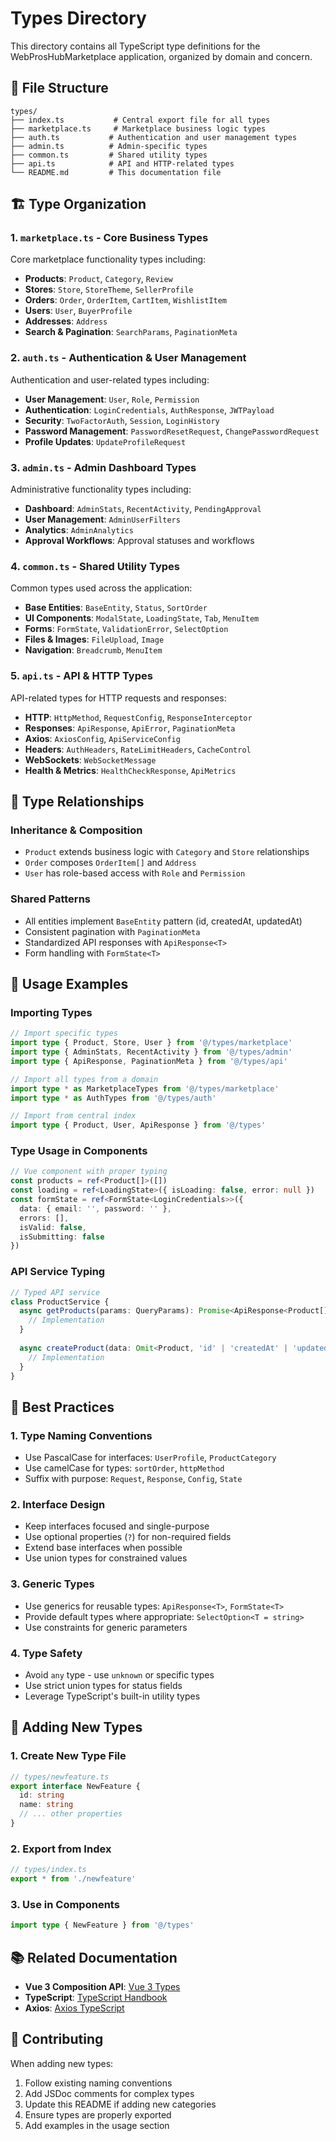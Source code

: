 # Types Directory

This directory contains all TypeScript type definitions for the WebProsHubMarketplace application, organized by domain and concern.

## 📁 File Structure

```
types/
├── index.ts           # Central export file for all types
├── marketplace.ts     # Marketplace business logic types
├── auth.ts           # Authentication and user management types
├── admin.ts          # Admin-specific types
├── common.ts         # Shared utility types
├── api.ts            # API and HTTP-related types
└── README.md         # This documentation file
```

## 🏗️ Type Organization

### 1. **`marketplace.ts`** - Core Business Types
Core marketplace functionality types including:
- **Products**: `Product`, `Category`, `Review`
- **Stores**: `Store`, `StoreTheme`, `SellerProfile`
- **Orders**: `Order`, `OrderItem`, `CartItem`, `WishlistItem`
- **Users**: `User`, `BuyerProfile`
- **Addresses**: `Address`
- **Search & Pagination**: `SearchParams`, `PaginationMeta`

### 2. **`auth.ts`** - Authentication & User Management
Authentication and user-related types including:
- **User Management**: `User`, `Role`, `Permission`
- **Authentication**: `LoginCredentials`, `AuthResponse`, `JWTPayload`
- **Security**: `TwoFactorAuth`, `Session`, `LoginHistory`
- **Password Management**: `PasswordResetRequest`, `ChangePasswordRequest`
- **Profile Updates**: `UpdateProfileRequest`

### 3. **`admin.ts`** - Admin Dashboard Types
Administrative functionality types including:
- **Dashboard**: `AdminStats`, `RecentActivity`, `PendingApproval`
- **User Management**: `AdminUserFilters`
- **Analytics**: `AdminAnalytics`
- **Approval Workflows**: Approval statuses and workflows

### 4. **`common.ts`** - Shared Utility Types
Common types used across the application:
- **Base Entities**: `BaseEntity`, `Status`, `SortOrder`
- **UI Components**: `ModalState`, `LoadingState`, `Tab`, `MenuItem`
- **Forms**: `FormState`, `ValidationError`, `SelectOption`
- **Files & Images**: `FileUpload`, `Image`
- **Navigation**: `Breadcrumb`, `MenuItem`

### 5. **`api.ts`** - API & HTTP Types
API-related types for HTTP requests and responses:
- **HTTP**: `HttpMethod`, `RequestConfig`, `ResponseInterceptor`
- **Responses**: `ApiResponse`, `ApiError`, `PaginationMeta`
- **Axios**: `AxiosConfig`, `ApiServiceConfig`
- **Headers**: `AuthHeaders`, `RateLimitHeaders`, `CacheControl`
- **WebSockets**: `WebSocketMessage`
- **Health & Metrics**: `HealthCheckResponse`, `ApiMetrics`

## 🔄 Type Relationships

### Inheritance & Composition
- `Product` extends business logic with `Category` and `Store` relationships
- `Order` composes `OrderItem[]` and `Address`
- `User` has role-based access with `Role` and `Permission`

### Shared Patterns
- All entities implement `BaseEntity` pattern (id, createdAt, updatedAt)
- Consistent pagination with `PaginationMeta`
- Standardized API responses with `ApiResponse<T>`
- Form handling with `FormState<T>`

## 📝 Usage Examples

### Importing Types
```typescript
// Import specific types
import type { Product, Store, User } from '@/types/marketplace'
import type { AdminStats, RecentActivity } from '@/types/admin'
import type { ApiResponse, PaginationMeta } from '@/types/api'

// Import all types from a domain
import type * as MarketplaceTypes from '@/types/marketplace'
import type * as AuthTypes from '@/types/auth'

// Import from central index
import type { Product, User, ApiResponse } from '@/types'
```

### Type Usage in Components
```typescript
// Vue component with proper typing
const products = ref<Product[]>([])
const loading = ref<LoadingState>({ isLoading: false, error: null })
const formState = ref<FormState<LoginCredentials>>({
  data: { email: '', password: '' },
  errors: [],
  isValid: false,
  isSubmitting: false
})
```

### API Service Typing
```typescript
// Typed API service
class ProductService {
  async getProducts(params: QueryParams): Promise<ApiResponse<Product[]>> {
    // Implementation
  }
  
  async createProduct(data: Omit<Product, 'id' | 'createdAt' | 'updatedAt'>): Promise<ApiResponse<Product>> {
    // Implementation
  }
}
```

## 🚀 Best Practices

### 1. **Type Naming Conventions**
- Use PascalCase for interfaces: `UserProfile`, `ProductCategory`
- Use camelCase for types: `sortOrder`, `httpMethod`
- Suffix with purpose: `Request`, `Response`, `Config`, `State`

### 2. **Interface Design**
- Keep interfaces focused and single-purpose
- Use optional properties (`?`) for non-required fields
- Extend base interfaces when possible
- Use union types for constrained values

### 3. **Generic Types**
- Use generics for reusable types: `ApiResponse<T>`, `FormState<T>`
- Provide default types where appropriate: `SelectOption<T = string>`
- Use constraints for generic parameters

### 4. **Type Safety**
- Avoid `any` type - use `unknown` or specific types
- Use strict union types for status fields
- Leverage TypeScript's built-in utility types

## 🔧 Adding New Types

### 1. **Create New Type File**
```typescript
// types/newfeature.ts
export interface NewFeature {
  id: string
  name: string
  // ... other properties
}
```

### 2. **Export from Index**
```typescript
// types/index.ts
export * from './newfeature'
```

### 3. **Use in Components**
```typescript
import type { NewFeature } from '@/types'
```

## 📚 Related Documentation

- **Vue 3 Composition API**: [Vue 3 Types](https://vuejs.org/guide/typescript/overview.html)
- **TypeScript**: [TypeScript Handbook](https://www.typescriptlang.org/docs/)
- **Axios**: [Axios TypeScript](https://axios-http.com/docs/typescript)

## 🤝 Contributing

When adding new types:
1. Follow existing naming conventions
2. Add JSDoc comments for complex types
3. Update this README if adding new categories
4. Ensure types are properly exported
5. Add examples in the usage section
